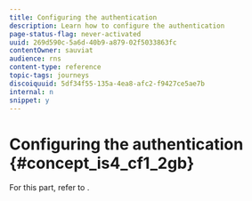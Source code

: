 ```yaml
---
title: Configuring the authentication
description: Learn how to configure the authentication
page-status-flag: never-activated
uuid: 269d590c-5a6d-40b9-a879-02f5033863fc
contentOwner: sauviat
audience: rns
content-type: reference
topic-tags: journeys
discoiquuid: 5df34f55-135a-4ea8-afc2-f9427ce5ae7b
internal: n
snippet: y
---
```


# Configuring the authentication {#concept_is4_cf1_2gb}

For this part, refer to [](../datasource/external-data-sources.md#section_wjp_nl5_nhb).
